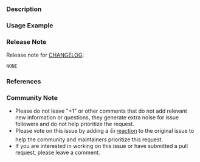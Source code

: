 <!---
Please DO NOT remove any fields from this template. If there is nothing to add, fill in N/A.
Use emojis in the pull request title according to its type:
 - Bug fix: 🐛 Fix ...
 - New feature or enhancement: 🚀 Add ...
 - Documentation: 📖 ...
 - Dependency update: 🌱 Bump ...
For the rest type of the pull requests please use ✨.

Thank you!
--->

### Description
<!---
Please describe your changes in detail.
--->

### Usage Example
<!---
Please provide a usage example if you have implemented a new feature.
--->

### Release Note
Release note for [CHANGELOG](https://github.com/hashicorp/terraform-cloud-operator/blob/main/CHANGELOG.md):
<!--
Please write a release note message.
If the change is not user-facing, leave "NONE" in the release-note block below.
-->

```release-note
NONE
```

### References
<!---
Are there any other GitHub issues (open or closed) or Pull Requests that should be linked here?
For example:
 - Fixes: GH-0000
-->

### Community Note
<!--- Please keep this note for the community --->
* Please do not leave "+1" or other comments that do not add relevant new information or questions, they generate extra noise for issue followers and do not help prioritize the request.
* Please vote on this issue by adding a 👍 [reaction](https://blog.github.com/2016-03-10-add-reactions-to-pull-requests-issues-and-comments/) to the original issue to help the community and maintainers prioritize this request.
* If you are interested in working on this issue or have submitted a pull request, please leave a comment.
